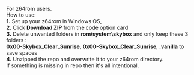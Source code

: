 For z64rom users.  
How to use:    
**1.** Set up your z64rom in Windows OS,  
**2.** Click **Download ZIP** from the code option card  
**3.** Delete unwanted folders in **rom\system\skybox** and only keep these 3 folders :    
**0x00-Skybox_Clear_Sunrise**, **0x00-Skybox_Clear_Sunrise**,  **.vanilla** to save spaces  
**4.** Unzipped the repo and overwrite it to your z64rom directory.   
If something is missing in repo then it's all intentional.
